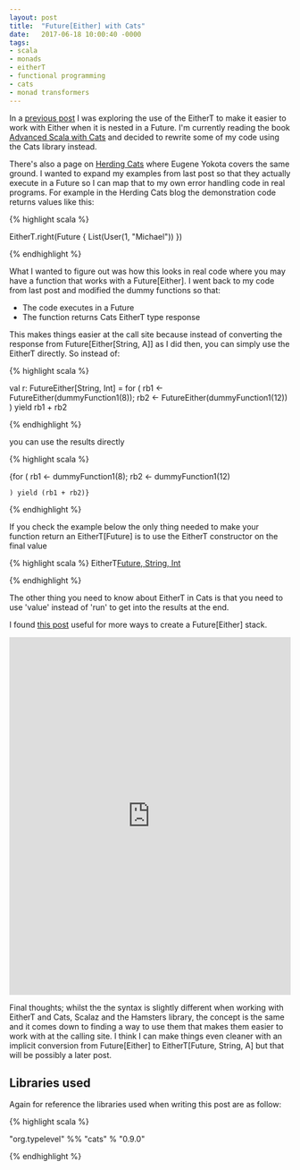 ```yaml
---
layout: post
title:  "Future[Either] with Cats"
date:   2017-06-18 10:00:40 -0000
tags:
- scala
- monads
- eitherT
- functional programming
- cats
- monad transformers
---
```


In a [previous post](http://justinhj.github.io/2017/06/02/future-either-and-monad-transformers.html) I was exploring the use of the EitherT to make it easier to work with Either when it is nested in a Future. I'm currently reading the book [Advanced Scala with Cats](http://underscore.io/training/courses/advanced-scala/) and decided to rewrite some of my code using the Cats library instead.

There's also a page on [Herding Cats](http://eed3si9n.com/herding-cats/stacking-future-and-either.html) where Eugene Yokota covers the same ground. I wanted to expand my examples from last post so that they actually execute in a Future so I can map that to my own error handling code in real programs. For example in the Herding Cats blog the demonstration code returns values like this:

{% highlight scala %}

  EitherT.right(Future { List(User(1, "Michael")) })

{% endhighlight %}

What I wanted to figure out was how this looks in real code where you may have a function that works with a Future[Either]. I went back to my code from last post and modified the dummy functions so that:

* The code executes in a Future
* The function returns Cats EitherT type response

This makes things easier at the call site because instead of converting the response from Future[Either[String, A]] as I did then, you can simply use the EitherT directly. So instead of:

{% highlight scala %}

 val r: FutureEither[String, Int] = for (
        rb1 <- FutureEither(dummyFunction1(8));
        rb2 <- FutureEither(dummyFunction1(12))
      ) yield rb1 + rb2

{% endhighlight %}

you can use the results directly

{% highlight scala %}

  {for (
      rb1 <- dummyFunction1(8);
      rb2 <- dummyFunction1(12)

    ) yield (rb1 + rb2)}

{% endhighlight %}

If you check the example below the only thing needed to make your function return an EitherT[Future] is to use the EitherT constructor on the final value

{% highlight scala %}
   EitherT[Future, String, Int](f)

{% endhighlight %}

The other thing you need to know about EitherT in Cats is that you need to use 'value' instead of 'run' to get into the results at the end.

I found [this post](http://blog.leifbattermann.de/2017/03/16/7-most-convenient-ways-to-create-a-future-either-stack/) useful for more ways to create a Future[Either] stack.

<iframe height="640px" frameborder="0" style="width: 100%" src="https://embed.scalafiddle.io/embed?sfid=bcUycnS/35&theme=dark&layout=v66"></iframe>

Final thoughts; whilst the the syntax is slightly different when working with EitherT and Cats, Scalaz and the Hamsters library, the concept is the same and it comes down to finding a way to use them that makes them easier to work with at the calling site. I think I can make things even cleaner with an implicit conversion from Future[Either] to EitherT[Future, String, A] but that will be possibly a later post.

Libraries used
--------------

Again for reference the libraries used when writing this post are as follow:

{% highlight scala %}

   "org.typelevel" %% "cats" % "0.9.0"

{% endhighlight %}


